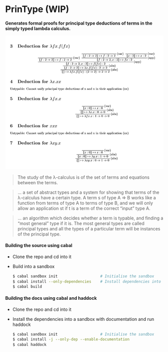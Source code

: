 # PrinType (WIP)

**Generates formal proofs for principal type deductions of terms in the simply typed lambda calculus.**

![deduction proof](https://raw.githubusercontent.com/Richiecakes/PrinType/master/image.png "Sample deduction proof")

> The study of the λ-calculus is of the set of terms and equations between the terms.

> ... a set of abstract types and a system for showing that terms
of the λ-calculus have a certain type. A term s of type A ⇒ B works like a function from
terms of type A to terms of type B, and we will only allow an application st if t is a term
of the correct “input” type A.

> ... an
algorithm which decides whether a term is typable, and finding a “most general” type if
it is. The most general types are called principal types and all the types of a particular
term will be instances of the principal type.

#### Building the source using cabal
  * Clone the repo and cd into it
  * Build into a sandbox
   
    ```bash
    $ cabal sandbox init                   # Initialise the sandbox
    $ cabal install --only-dependencies    # Install dependencies into the sandbox
    $ cabal build  
    ```
    
#### Building the docs using cabal and haddock
  * Clone the repo and cd into it
  * Install the dependencies into a sandbox with documentation and run haddock
   
    ```bash
    $ cabal sandbox init                   # Initialise the sandbox
    $ cabal install -j --only-dep --enable-documentation
    $ cabal haddock  
    ```
